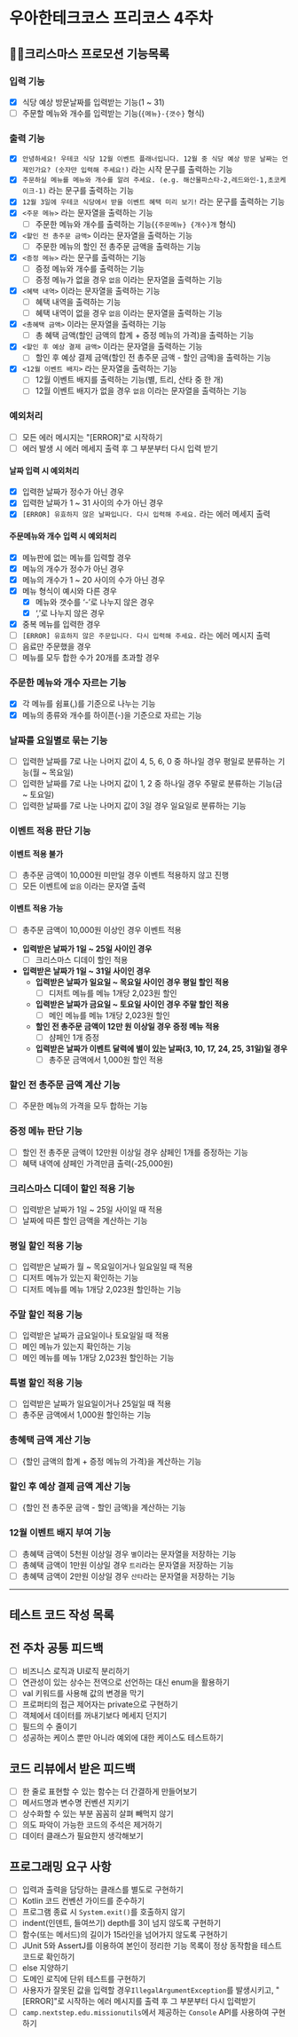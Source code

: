 # 우아한테크코스 프리코스 4주차

## 🎅🏻크리스마스 프로모션 기능목록

### 입력 기능

- [X]  식당 예상 방문날짜를 입력받는 기능(1 ~ 31)
- [ ]  주문할 메뉴와 개수를 입력받는 기능(`{메뉴}-{갯수}` 형식)

### 출력 기능

- [X]  `안녕하세요! 우테코 식당 12월 이벤트 플래너입니다.
  12월 중 식당 예상 방문 날짜는 언제인가요? (숫자만 입력해 주세요!)` 라는 시작 문구를 출력하는 기능
- [X]  `주문하실 메뉴를 메뉴와 개수를 알려 주세요. (e.g. 해산물파스타-2,레드와인-1,초코케이크-1)` 라는 문구를 출력하는 기능
- [X]  `12월 3일에 우테코 식당에서 받을 이벤트 혜택 미리 보기!` 라는 문구를 출력하는 기능
- [X]  `<주문 메뉴>` 라는 문자열을 출력하는 기능
    - [ ]  주문한 메뉴와 개수를 출력하는 기능(`{주문메뉴} {개수}개` 형식)
- [X]  `<할인 전 총주문 금액>` 이라는 문자열을 출력하는 기능
    - [ ]  주문한 메뉴의 할인 전 총주문 금액을 출력하는 기능
- [X]  `<증정 메뉴>` 라는 문구를 출력하는 기능
    - [ ]  증정 메뉴와 개수를 출력하는 기능
    - [ ]  증정 메뉴가 없을 경우 `없음` 이라는 문자열을 출력하는 기능
- [X]  `<혜택 내역>` 이라는 문자열을 출력하는 기능
    - [ ]  혜택 내역을 출력하는 기능
    - [ ]  혜택 내역이 없을 경우 `없음` 이라는 문자열을 출력하는 기능
- [X]  `<총혜택 금액>` 이라는 문자열을 출력하는 기능
    - [ ]  총 혜택 금액(할인 금액의 합계 + 증정 메뉴의 가격)을 출력하는 기능
- [X]  `<할인 후 예상 결제 금액>` 이라는 문자열을 출력하는 기능
    - [ ]  할인 후 예상 결제 금액(할인 전 총주문 금액 - 할인 금액)을 출력하는 기능
- [X]  `<12월 이벤트 배지>` 라는 문자열을 출력하는 기능
    - [ ]  12월 이벤트 배지를 출력하는 기능(별, 트리, 산타 중 한 개)
    - [ ]  12월 이벤트 배지가 없을 경우 `없음` 이라는 문자열을 출력하는 기능

### 예외처리

- [ ]  모든 에러 메시지는 "[ERROR]"로 시작하기
- [ ]  에러 발생 시 에러 메세지 출력 후 그 부분부터 다시 입력 받기

#### 날짜 입력 시 예외처리

- [X]  입력한 날짜가 정수가 아닌 경우
- [X]  입력한 날짜가 1 ~ 31 사이의 수가 아닌 경우
- [X]  `[ERROR] 유효하지 않은 날짜입니다. 다시 입력해 주세요.` 라는 에러 메세지 출력

#### 주문메뉴와 개수 입력 시 예외처리

- [X]  메뉴판에 없는 메뉴를 입력할 경우
- [X]  메뉴의 개수가 정수가 아닌 경우
- [X]  메뉴의 개수가 1 ~ 20 사이의 수가 아닌 경우
- [X]  메뉴 형식이 예시와 다른 경우
    - [X]  메뉴와 갯수를 ‘-’로 나누지 않은 경우
    - [X]  ‘,’로 나누지 않은 경우
- [X]  중복 메뉴를 입력한 경우
- [ ]  `[ERROR] 유효하지 않은 주문입니다. 다시 입력해 주세요.` 라는 에러 메시지 출력
- [ ]  음료만 주문했을 경우
- [ ]  메뉴를 모두 합한 수가 20개를 초과할 경우

### 주문한 메뉴와 개수 자르는 기능

- [X]  각 메뉴를 쉼표(,)를 기준으로 나누는 기능
- [X]  메뉴의 종류와 개수를 하이픈(-)을 기준으로 자르는 기능

### 날짜를 요일별로 묶는 기능

- [ ]  입력한 날짜를 7로 나눈 나머지 값이 4, 5, 6, 0 중 하나일 경우 평일로 분류하는 기능(월 ~ 목요일)
- [ ]  입력한 날짜를 7로 나눈 나머지 값이 1, 2 중 하나일 경우 주말로 분류하는 기능(금 ~ 토요일)
- [ ]  입력한 날짜를 7로 나눈 나머지 값이 3일 경우 일요일로 분류하는 기능

### 이벤트 적용 판단 기능

#### 이벤트 적용 불가

- [ ]  총주문 금액이 10,000원 미만일 경우 이벤트 적용하지 않고 진행
- [ ]  모든 이벤트에 `없음` 이라는 문자열 출력

#### 이벤트 적용 가능

- [ ]  총주문 금액이 10,000원 이상인 경우 이벤트 적용
- **입력받은 날짜가 1일 ~ 25일 사이인 경우**
    - [ ]  크리스마스 디데이 할인 적용
- **입력받은 날짜가 1일 ~ 31일 사이인 경우**
    - **입력받은 날짜가 일요일 ~ 목요일 사이인 경우 평일 할인 적용**
        - [ ]  디저트 메뉴를 메뉴 1개당 2,023원 할인
    - **입력받은 날짜가 금요일 ~ 토요일 사이인 경우 주말 할인 적용**
        - [ ]  메인 메뉴를 메뉴 1개당 2,023원 할인
    - **할인 전 총주문 금액이 12만 원 이상일 경우 증정 메뉴 적용**
        - [ ]  샴페인 1개 증정
    - **입력받은 날짜가 이벤트 달력에 별이 있는 날짜(3, 10, 17, 24, 25, 31일)일 경우**
        - [ ]  총주문 금액에서 1,000원 할인 적용

### 할인 전 총주문 금액 계산 기능

- [ ]  주문한 메뉴의 가격을 모두 합하는 기능

### 증정 메뉴 판단 기능

- [ ]  할인 전 총주문 금액이 12만원 이상일 경우 샴페인 1개를 증정하는 기능
- [ ]  혜택 내역에 샴페인 가격만큼 출력(-25,000원)

### 크리스마스 디데이 할인 적용 기능

- [ ]  입력받은 날짜가 1일 ~ 25일 사이일 때 적용
- [ ]  날짜에 따른 할인 금액을 계산하는 기능

### 평일 할인 적용 기능

- [ ]  입력받은 날짜가 월 ~ 목요일이거나 일요일일 때 적용
- [ ]  디저트 메뉴가 있는지 확인하는 기능
- [ ]  디저트 메뉴를 메뉴 1개당 2,023원 할인하는 기능

### 주말 할인 적용 기능

- [ ]  입력받은 날짜가 금요일이나 토요일일 때 적용
- [ ]  메인 메뉴가 있는지 확인하는 기능
- [ ]  메인 메뉴를 메뉴 1개당 2,023원 할인하는 기능

### 특별 할인 적용 기능

- [ ]  입력받은 날짜가 일요일이거나 25일일 때 적용
- [ ]  총주문 금액에서 1,000원 할인하는 기능

### 총혜택 금액 계산 기능

- [ ]  {할인 금액의 합계 + 증정 메뉴의 가격}을 계산하는 기능

### 할인 후 예상 결제 금액 계산 기능

- [ ]  {할인 전 총주문 금액 - 할인 금액}을 계산하는 기능

### 12월 이벤트 배지 부여 기능

- [ ]  총혜택 금액이 5천원 이상일 경우 `별`이라는 문자열을 저장하는 기능
- [ ]  총혜택 금액이 1만원 이상일 경우 `트리`라는 문자열을 저장하는 기능
- [ ]  총혜택 금액이 2만원 이상일 경우 `산타`라는 문자열을 저장하는 기능

---
## 테스트 코드 작성 목록

## 전 주차 공통 피드백

- [ ]  비즈니스 로직과 UI로직 분리하기
- [ ]  연관성이 있는 상수는 전역으로 선언하는 대신 enum을 활용하기
- [ ]  val 키워드를 사용해 값의 변경을 막기
- [ ]  프로퍼티의 접근 제어자는 private으로 구현하기
- [ ]  객체에서 데이터를 꺼내기보다 메세지 던지기
- [ ]  필드의 수 줄이기
- [ ]  성공하는 케이스 뿐만 아니라 예외에 대한 케이스도 테스트하기

## 코드 리뷰에서 받은 피드백
- [ ]  한 줄로 표현할 수 있는 함수는 더 간결하게 만들어보기
- [ ]  메서드명과 변수명 컨벤션 지키기
- [ ]  상수화할 수 있는 부분 꼼꼼히 살펴 빼먹지 않기
- [ ]  의도 파악이 가능한 코드의 주석은 제거하기
- [ ]  데이터 클래스가 필요한지 생각해보기

## 프로그래밍 요구 사항

- [ ]  입력과 출력을 담당하는 클래스를 별도로 구현하기
- [ ]  Kotlin 코드 컨벤션 가이드를 준수하기
- [ ]  프로그램 종료 시 `System.exit()`를 호출하지 않기
- [ ]  indent(인덴트, 들여쓰기) depth를 3이 넘지 않도록 구현하기
- [ ]  함수(또는 메서드)의 길이가 15라인을 넘어가지 않도록 구현하기
- [ ]  JUnit 5와 AssertJ를 이용하여 본인이 정리한 기능 목록이 정상 동작함을 테스트 코드로 확인하기
- [ ]  else 지양하기
- [ ]  도메인 로직에 단위 테스트를 구현하기
- [ ]  사용자가 잘못된 값을 입력할 경우`IllegalArgumentException`를 발생시키고, "[ERROR]"로 시작하는 에러 메시지를 출력 후 그 부분부터 다시 입력받기
- [ ]  `camp.nextstep.edu.missionutils`에서 제공하는 `Console` API를 사용하여 구현하기